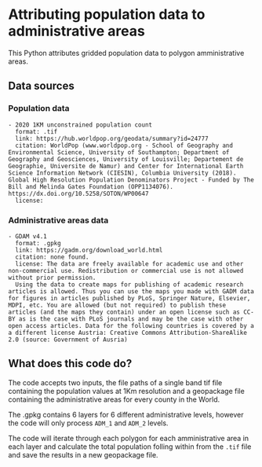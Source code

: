 # Attributing population data to administrative areas
This Python attributes gridded population data to polygon amministrative areas.

## Data sources
### Population data
    - 2020 1KM unconstrained population count
      format: .tif
      link: https://hub.worldpop.org/geodata/summary?id=24777
      citation: WorldPop (www.worldpop.org - School of Geography and Environmental Science, University of Southampton; Department of Geography and Geosciences, University of Louisville; Departement de Geographie, Universite de Namur) and Center for International Earth Science Information Network (CIESIN), Columbia University (2018). Global High Resolution Population Denominators Project - Funded by The Bill and Melinda Gates Foundation (OPP1134076). https://dx.doi.org/10.5258/SOTON/WP00647
      license: 

### Administrative areas data
    - GDAM v4.1
      format: .gpkg
      link: https://gadm.org/download_world.html
      citation: none found.
      license: The data are freely available for academic use and other non-commercial use. Redistribution or commercial use is not allowed without prior permission.
      Using the data to create maps for publishing of academic research articles is allowed. Thus you can use the maps you made with GADM data for figures in articles published by PLoS, Springer Nature, Elsevier, MDPI, etc. You are allowed (but not required) to publish these articles (and the maps they contain) under an open license such as CC-BY as is the case with PLoS journals and may be the case with other open access articles. Data for the following countries is covered by a a different license Austria: Creative Commons Attribution-ShareAlike 2.0 (source: Government of Ausria) 

## What does this code do?
The code accepts two inputs, the file paths of a single band tif file containing the population values at 1Km resolution and a geopackage file containing the administrative areas for every county in the World.

The .gpkg contains 6 layers for 6 different administrative levels, however the code will only process ```ADM_1``` and ```ADM_2``` levels.

The code will iterate through each polygon for each amministrative area in each layer and calculate the total population folling within from the ```.tif``` file and save the results in a new geopackage file.